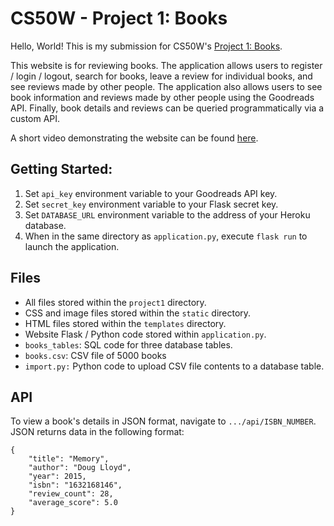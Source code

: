 # CS50W - Project 1: Books

Hello, World! This is my submission for CS50W's [Project 1: Books](https://docs.cs50.net/web/2019/x/projects/1/project1.html).

This website is for reviewing books. The application allows users to register / login / logout, search for books, leave a review for individual books, and see reviews made by other people. The application also allows users to see book information and reviews made by other people using the Goodreads API. Finally, book details and reviews can be queried programmatically via a custom API.

A short video demonstrating the website can be found [here](https://www.youtube.com/watch?v=OM04rpB4_1o&t=1s).

## Getting Started:

 1. Set `api_key` environment variable to your Goodreads API key.
 2. Set `secret_key` environment variable to your Flask secret key.
 3. Set `DATABASE_URL` environment variable to the address of your Heroku database.
 4. When in the same directory as `application.py`, execute `flask run` to launch the application.

## Files

 - All files stored within the `project1` directory.
 - CSS and image files stored within the `static` directory.
 - HTML files stored within the `templates` directory.
 - Website Flask / Python code stored within `application.py`.
 - `books_tables`: SQL code for three database tables.
 - `books.csv`: CSV file of 5000 books
 - `import.py:` Python code to upload CSV file contents to a database table.

## API

To view a book's details in JSON format, navigate to `.../api/ISBN_NUMBER`. JSON returns data in the following format:

```
{
    "title": "Memory",
    "author": "Doug Lloyd",
    "year": 2015,
    "isbn": "1632168146",
    "review_count": 28,
    "average_score": 5.0
}
```
##
